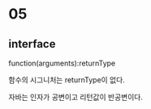 # 05

## interface

function(arguments):returnType

함수의 시그니처는 returnType이 없다.

자바는 인자가 공변이고 리턴값이 반공변이다.

